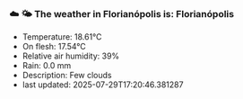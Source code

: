 ### ☁️ 🌤️  The weather in Florianópolis is: Florianópolis

- Temperature: 18.61°C
- On flesh: 17.54°C
- Relative air humidity: 39%
- Rain: 0.0 mm
- Description: Few clouds
- last updated: 2025-07-29T17:20:46.381287

